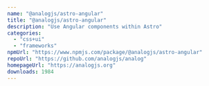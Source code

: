 ```yaml
---
name: "@analogjs/astro-angular"
title: "@analogjs/astro-angular"
description: "Use Angular components within Astro"
categories:
  - "css+ui"
  - "frameworks"
npmUrl: "https://www.npmjs.com/package/@analogjs/astro-angular"
repoUrl: "https://github.com/analogjs/analog"
homepageUrl: "https://analogjs.org"
downloads: 1984
---
```

